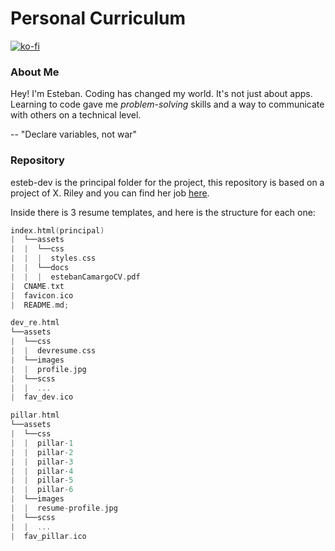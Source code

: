 # Personal Curriculum

[![ko-fi](https://www.ko-fi.com/img/githubbutton_sm.svg)](https://ko-fi.com/F1F31OD9K)

### About Me

Hey! I'm Esteban. Coding has changed my world. It's not just about apps. Learning to code gave me _problem-solving_ skills and a way to communicate with others on a technical level.

-- "Declare variables, not war"

### Repository

esteb-dev is the principal folder for the project, this repository is based on a project of X. Riley and you can find her job [here](http://themes.3rdwavemedia.com).

Inside there is 3 resume templates, and here is the structure for each one:

```c
index.html(principal)
|  └──assets
|  |  └──css
|  |  |  styles.css
|  |  └──docs
|  |  |  estebanCamargoCV.pdf
|  CNAME.txt
|  favicon.ico
|  README.md;
```

```c
dev_re.html
└──assets
|  └──css
|  |  devresume.css
|  └──images
|  |  profile.jpg
|  └──scss
|  |  ...
|  fav_dev.ico
```

```c
pillar.html
└──assets
|  └──css
|  |  pillar-1
|  |  pillar-2
|  |  pillar-3
|  |  pillar-4
|  |  pillar-5
|  |  pillar-6
|  └──images
|  |  resume-profile.jpg
|  └──scss
|  |  ...
|  fav_pillar.ico
```
